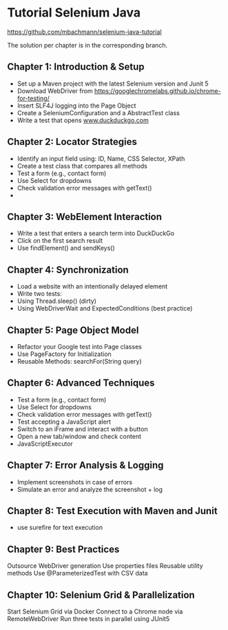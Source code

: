 # Tutorial Selenium Java

https://github.com/mbachmann/selenium-java-tutorial

The solution per chapter is in the corresponding branch.

## Chapter 1: Introduction & Setup

* Set up a Maven project with the latest Selenium version and Junit 5
* Download WebDriver from https://googlechromelabs.github.io/chrome-for-testing/
* Insert SLF4J logging into the Page Object
* Create a SeleniumConfiguration and a AbstractTest class
* Write a test that opens www.duckduckgo.com

## Chapter 2: Locator Strategies

* Identify an input field using: ID, Name, CSS Selector, XPath
* Create a test class that compares all methods
* Test a form (e.g., contact form)
* Use Select for dropdowns
* Check validation error messages with getText()
* 
## Chapter 3: WebElement Interaction

* Write a test that enters a search term into DuckDuckGo
* Click on the first search result
* Use findElement() and sendKeys()


## Chapter 4: Synchronization

* Load a website with an intentionally delayed element
* Write two tests:
* Using Thread.sleep() (dirty)
* Using WebDriverWait and ExpectedConditions (best practice)

## Chapter 5: Page Object Model

* Refactor your Google test into Page classes
* Use PageFactory for Initialization
* Reusable Methods: searchFor(String query)

## Chapter 6: Advanced Techniques

* Test a form (e.g., contact form)
* Use Select for dropdowns
* Check validation error messages with getText()
* Test accepting a JavaScript alert
* Switch to an iFrame and interact with a button
* Open a new tab/window and check content
* JavaScriptExecutor

## Chapter 7: Error Analysis & Logging

* Implement screenshots in case of errors
* Simulate an error and analyze the screenshot + log

## Chapter 8: Test Execution with Maven and Junit

* use surefire for text execution

## Chapter 9: Best Practices

Outsource WebDriver generation
Use properties files
Reusable utility methods
Use @ParameterizedTest with CSV data

## Chapter 10: Selenium Grid & Parallelization

Start Selenium Grid via Docker
Connect to a Chrome node via RemoteWebDriver
Run three tests in parallel using JUnit5

